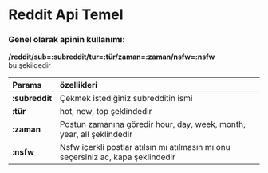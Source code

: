 # Reddit Api Temel

### Genel olarak apinin kullanımı:

**/reddit/sub=:subreddit/tur=:tür/zaman=:zaman/nsfw=:nsfw**  
bu şekildedir 

| Params | özellikleri |
| :--- | :--- |
| **:subreddit** | Çekmek istediğiniz subredditin ismi |
| **:tür** | hot, new, top şeklindedir |
| **:zaman** | Postun zamanına göredir hour, day, week, month, year, all şeklindedir |
| **:nsfw** | Nsfw içerkli postlar atılsın mı atılmasın mı onu seçersiniz ac, kapa şeklindedir |



